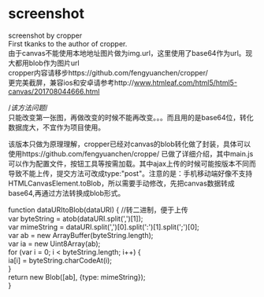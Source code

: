 # screenshot
screenshot by cropper</br>
First tkanks to the author of cropper.</br>
由于canvas不能使用本地地址图片做为img.url，这里使用了base64作为url。现大都用blob作为图片url</br>
cropper内容请移步https://github.com/fengyuanchen/cropper/<br>
更完美截屏，兼容ios和安卓请参考http://www.htmleaf.com/html5/html5-canvas/201708044666.html

/*该方法问题*/</br>
只能改变第一张图，再做改变的时候不能再改变。。。而且用的是base64位，转化数据庞大，不宜作为项目使用。</br>

该版本只做为原理理解，cropper已经对canvas的blob转化做了封装，具体可以使用https://github.com/fengyuanchen/croppe/ 已做了详细介绍，其中main.js可以作为配置文件，按钮工具等按需加载。其中ajax上传的时候可能按版本不同而导致不能上传，提交方法可改成type:"post"。注意的是：手机移动端好像不支持HTMLCanvasElement.toBlob，所以需要手动修改，先把canvas数据转成base64,再通过方法转换成blob形式。</br>

function dataURItoBlob(dataURI) {     //转二进制，便于上传 </br>
    var byteString = atob(dataURI.split(',')[1]);       </br>
    var mimeString = dataURI.split(',')[0].split(':')[1].split(';')[0]; </br>
    var ab = new ArrayBuffer(byteString.length);    </br>
    var ia = new Uint8Array(ab);                     </br>
    for (var i = 0; i < byteString.length; i++) {       </br>
        ia[i] = byteString.charCodeAt(i);   </br>
    }   </br>
    return new Blob([ab], {type: mimeString});  </br>
}       </br>
